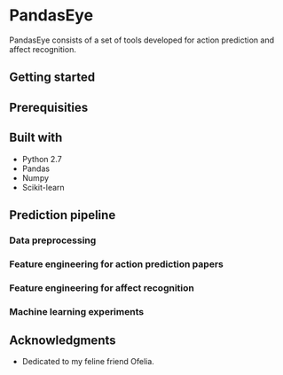 # PandasEye

PandasEye consists of a set of tools developed for action prediction and affect recognition. 

## Getting started

## Prerequisities

## Built with
* Python 2.7
* Pandas 
* Numpy
* Scikit-learn

## Prediction pipeline

### Data preprocessing

### Feature engineering for action prediction papers

### Feature engineering for affect recognition

### Machine learning experiments

## Acknowledgments
* Dedicated to my feline friend Ofelia. 
